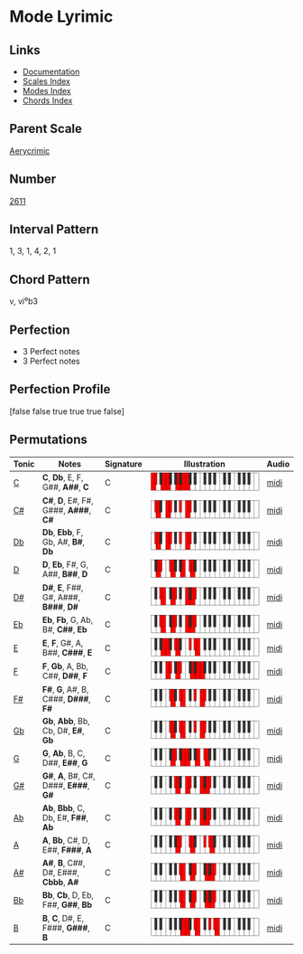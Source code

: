 # Mode Lyrimic

## Links

- [Documentation](README.md)
- [Scales Index](Scales.md)
- [Modes Index](Modes.md)
- [Chords Index](Chords.md)

## Parent Scale

[Aerycrimic](ScaleAerycrimic.md)

## Number

[2611](https://ianring.com/musictheory/scales/2611)

## Interval Pattern

1, 3, 1, 4, 2, 1

## Chord Pattern

v, vi⁰b3

## Perfection

- 3 Perfect notes
- 3 Perfect notes

## Perfection Profile

[false false true true true false]

## Permutations

| Tonic | Notes | Signature | Illustration | Audio |
|-------|-------|-----------|--------------|-------|
| [C](ModeCNaturalLyrimic.md) | **C**, **Db**, E, F, G##, **A##**, **C** | C | ![CNaturalLyrimic](ModeCNaturalLyrimic.png) | [midi](https://github.com/edipermadi/music/blob/main/docs/ModeCNaturalLyrimic.mid?raw=true) |
| [C#](ModeCSharpLyrimic.md) | **C#**, **D**, E#, F#, G###, **A###**, **C#** | C | ![CSharpLyrimic](ModeCSharpLyrimic.png) | [midi](https://github.com/edipermadi/music/blob/main/docs/ModeCSharpLyrimic.mid?raw=true) |
| [Db](ModeDFlatLyrimic.md) | **Db**, **Ebb**, F, Gb, A#, **B#**, **Db** | C | ![DFlatLyrimic](ModeDFlatLyrimic.png) | [midi](https://github.com/edipermadi/music/blob/main/docs/ModeDFlatLyrimic.mid?raw=true) |
| [D](ModeDNaturalLyrimic.md) | **D**, **Eb**, F#, G, A##, **B##**, **D** | C | ![DNaturalLyrimic](ModeDNaturalLyrimic.png) | [midi](https://github.com/edipermadi/music/blob/main/docs/ModeDNaturalLyrimic.mid?raw=true) |
| [D#](ModeDSharpLyrimic.md) | **D#**, **E**, F##, G#, A###, **B###**, **D#** | C | ![DSharpLyrimic](ModeDSharpLyrimic.png) | [midi](https://github.com/edipermadi/music/blob/main/docs/ModeDSharpLyrimic.mid?raw=true) |
| [Eb](ModeEFlatLyrimic.md) | **Eb**, **Fb**, G, Ab, B#, **C##**, **Eb** | C | ![EFlatLyrimic](ModeEFlatLyrimic.png) | [midi](https://github.com/edipermadi/music/blob/main/docs/ModeEFlatLyrimic.mid?raw=true) |
| [E](ModeENaturalLyrimic.md) | **E**, **F**, G#, A, B##, **C###**, **E** | C | ![ENaturalLyrimic](ModeENaturalLyrimic.png) | [midi](https://github.com/edipermadi/music/blob/main/docs/ModeENaturalLyrimic.mid?raw=true) |
| [F](ModeFNaturalLyrimic.md) | **F**, **Gb**, A, Bb, C##, **D##**, **F** | C | ![FNaturalLyrimic](ModeFNaturalLyrimic.png) | [midi](https://github.com/edipermadi/music/blob/main/docs/ModeFNaturalLyrimic.mid?raw=true) |
| [F#](ModeFSharpLyrimic.md) | **F#**, **G**, A#, B, C###, **D###**, **F#** | C | ![FSharpLyrimic](ModeFSharpLyrimic.png) | [midi](https://github.com/edipermadi/music/blob/main/docs/ModeFSharpLyrimic.mid?raw=true) |
| [Gb](ModeGFlatLyrimic.md) | **Gb**, **Abb**, Bb, Cb, D#, **E#**, **Gb** | C | ![GFlatLyrimic](ModeGFlatLyrimic.png) | [midi](https://github.com/edipermadi/music/blob/main/docs/ModeGFlatLyrimic.mid?raw=true) |
| [G](ModeGNaturalLyrimic.md) | **G**, **Ab**, B, C, D##, **E##**, **G** | C | ![GNaturalLyrimic](ModeGNaturalLyrimic.png) | [midi](https://github.com/edipermadi/music/blob/main/docs/ModeGNaturalLyrimic.mid?raw=true) |
| [G#](ModeGSharpLyrimic.md) | **G#**, **A**, B#, C#, D###, **E###**, **G#** | C | ![GSharpLyrimic](ModeGSharpLyrimic.png) | [midi](https://github.com/edipermadi/music/blob/main/docs/ModeGSharpLyrimic.mid?raw=true) |
| [Ab](ModeAFlatLyrimic.md) | **Ab**, **Bbb**, C, Db, E#, **F##**, **Ab** | C | ![AFlatLyrimic](ModeAFlatLyrimic.png) | [midi](https://github.com/edipermadi/music/blob/main/docs/ModeAFlatLyrimic.mid?raw=true) |
| [A](ModeANaturalLyrimic.md) | **A**, **Bb**, C#, D, E##, **F###**, **A** | C | ![ANaturalLyrimic](ModeANaturalLyrimic.png) | [midi](https://github.com/edipermadi/music/blob/main/docs/ModeANaturalLyrimic.mid?raw=true) |
| [A#](ModeASharpLyrimic.md) | **A#**, **B**, C##, D#, E###, **Cbbb**, **A#** | C | ![ASharpLyrimic](ModeASharpLyrimic.png) | [midi](https://github.com/edipermadi/music/blob/main/docs/ModeASharpLyrimic.mid?raw=true) |
| [Bb](ModeBFlatLyrimic.md) | **Bb**, **Cb**, D, Eb, F##, **G##**, **Bb** | C | ![BFlatLyrimic](ModeBFlatLyrimic.png) | [midi](https://github.com/edipermadi/music/blob/main/docs/ModeBFlatLyrimic.mid?raw=true) |
| [B](ModeBNaturalLyrimic.md) | **B**, **C**, D#, E, F###, **G###**, **B** | C | ![BNaturalLyrimic](ModeBNaturalLyrimic.png) | [midi](https://github.com/edipermadi/music/blob/main/docs/ModeBNaturalLyrimic.mid?raw=true) |
